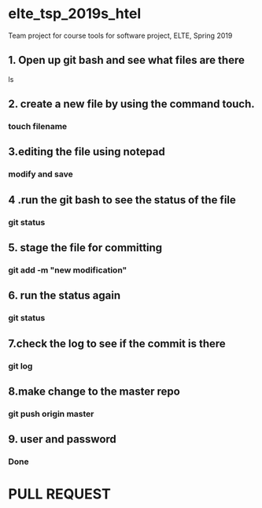 # elte_tsp_2019s_htel
Team project for course tools for software project, ELTE, Spring 2019
## 1. Open up git bash and see what files are there
 ls 
## 2. create a new file by using the command touch.
### touch filename
## 3.editing the file using notepad
### modify and save
## 4 .run the git bash to see the status of the file
### git status
## 5. stage the file for committing
### git add -m "new modification"
## 6. run the status again
### git status
## 7.check the log to see if the commit is there
### git log
## 8.make change to the master repo
### git push origin master
## 9. user and password
### Done
# PULL REQUEST
